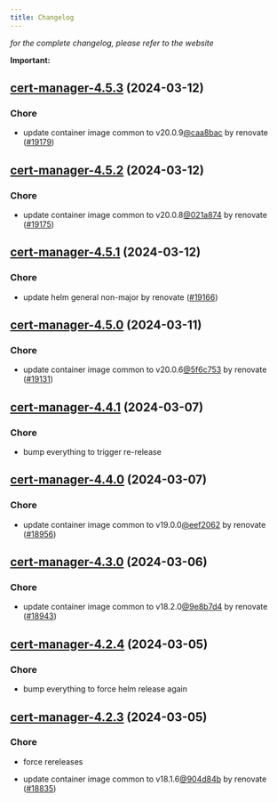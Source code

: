 ```yaml
---
title: Changelog
---
```



*for the complete changelog, please refer to the website*

**Important:**


## [cert-manager-4.5.3](https://github.com/truecharts/charts/compare/cert-manager-4.5.2...cert-manager-4.5.3) (2024-03-12)

### Chore



- update container image common to v20.0.9[@caa8bac](https://github.com/caa8bac) by renovate ([#19179](https://github.com/truecharts/charts/issues/19179))


## [cert-manager-4.5.2](https://github.com/truecharts/charts/compare/cert-manager-4.5.1...cert-manager-4.5.2) (2024-03-12)

### Chore



- update container image common to v20.0.8[@021a874](https://github.com/021a874) by renovate ([#19175](https://github.com/truecharts/charts/issues/19175))


## [cert-manager-4.5.1](https://github.com/truecharts/charts/compare/cert-manager-4.5.0...cert-manager-4.5.1) (2024-03-12)

### Chore



- update helm general non-major by renovate ([#19166](https://github.com/truecharts/charts/issues/19166))


## [cert-manager-4.5.0](https://github.com/truecharts/charts/compare/cert-manager-4.4.1...cert-manager-4.5.0) (2024-03-11)

### Chore



- update container image common to v20.0.6[@5f6c753](https://github.com/5f6c753) by renovate ([#19131](https://github.com/truecharts/charts/issues/19131))


## [cert-manager-4.4.1](https://github.com/truecharts/charts/compare/cert-manager-4.4.0...cert-manager-4.4.1) (2024-03-07)

### Chore



- bump everything to trigger re-release


## [cert-manager-4.4.0](https://github.com/truecharts/charts/compare/cert-manager-4.3.0...cert-manager-4.4.0) (2024-03-07)

### Chore



- update container image common to v19.0.0[@eef2062](https://github.com/eef2062) by renovate ([#18956](https://github.com/truecharts/charts/issues/18956))


## [cert-manager-4.3.0](https://github.com/truecharts/charts/compare/cert-manager-4.2.4...cert-manager-4.3.0) (2024-03-06)

### Chore



- update container image common to v18.2.0[@9e8b7d4](https://github.com/9e8b7d4) by renovate ([#18943](https://github.com/truecharts/charts/issues/18943))


## [cert-manager-4.2.4](https://github.com/truecharts/charts/compare/cert-manager-4.2.3...cert-manager-4.2.4) (2024-03-05)

### Chore



- bump everything to force helm release again


## [cert-manager-4.2.3](https://github.com/truecharts/charts/compare/cert-manager-4.2.1...cert-manager-4.2.3) (2024-03-05)

### Chore



- force rereleases

- update container image common to v18.1.6[@904d84b](https://github.com/904d84b) by renovate ([#18835](https://github.com/truecharts/charts/issues/18835))








